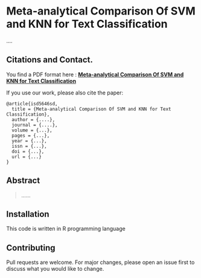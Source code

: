 # Meta-analytical Comparison Of SVM and KNN for Text Classification

....

## Citations and Contact.

You find a PDF format here : [**Meta-analytical Comparison Of SVM and KNN for Text Classification**](https://innopolis.university/en/labofindustrializingsoftwareproduction%20/)

If you use our work, please also cite the paper:

```
@article{isd5646sd,
  title = {Meta-analytical Comparison Of SVM and KNN for Text Classification},
  author = {....},
  journal = {....},
  volume = {...},
  pages = {...},
  year = {...},
  issn = {...},
  doi = {...},
  url = {...}
}

```


## Abstract

>......


## Installation

This code is written in R programming language


## Contributing
Pull requests are welcome. For major changes, please open an issue first to discuss what you would like to change.
